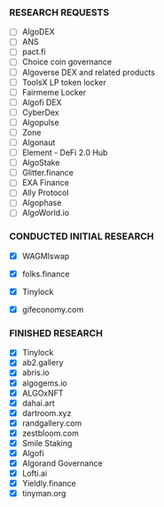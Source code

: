 ### RESEARCH REQUESTS

- [ ] AlgoDEX
- [ ] ANS
- [ ] pact.fi
- [ ] Choice coin governance
- [ ] Algoverse DEX and related products
- [ ] ToolsX LP token locker
- [ ] Fairmeme Locker
- [ ] Algofi DEX
- [ ] CyberDex 
- [ ] Algopulse
- [ ] Zone
- [ ] Algonaut
- [ ] Element - DeFi 2.0 Hub
- [ ] AlgoStake
- [ ] Glitter.finance
- [ ] EXA Finance
- [ ] Ally Protocol
- [ ] Algophase
- [ ] AlgoWorld.io

### CONDUCTED INITIAL RESEARCH

- [x] WAGMIswap
- [x] folks.finance
- [x] Tinylock
- [x] gifeconomy.com


### FINISHED RESEARCH

- [x] Tinylock
- [x] ab2.gallery
- [x] abris.io
- [x] algogems.io
- [x] ALGOxNFT
- [x] dahai.art
- [x] dartroom.xyz
- [x] randgallery.com
- [x] zestbloom.com
- [x] Smile Staking
- [x] Algofi
- [x] Algorand Governance
- [x] Lofti.ai
- [x] Yieldly.finance
- [x] tinyman.org
